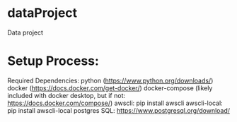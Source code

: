 # dataProject
Data project

# Setup Process:
Required Dependencies:
    python (https://www.python.org/downloads/)
    docker (https://docs.docker.com/get-docker/)
    docker-compose (likely included with docker desktop, but if not: https://docs.docker.com/compose/)
    awscli: pip install awscli
    awscli-local: pip install awscli-local
    postgres SQL: https://www.postgresql.org/download/

